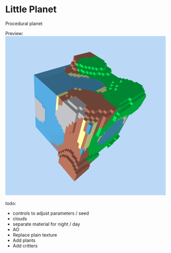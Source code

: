 # Little Planet

Procedural planet

Preview:  
![Preview](https://raw.githubusercontent.com/will3/little-planet/master/preview.png)

todo:

- controls to adjust parameters / seed
- clouds
- separate material for night / day
- AO
- Replace plain texture
- Add plants
- Add critters
